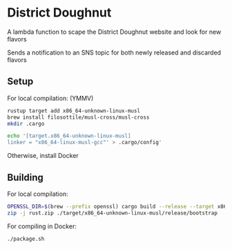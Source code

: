 # District Doughnut

A lambda function to scape the District Doughnut website and look for new flavors

Sends a notification to an SNS topic for both newly released and discarded flavors

## Setup

For local compilation: (YMMV)

```sh
rustup target add x86_64-unknown-linux-musl
brew install filosottile/musl-cross/musl-cross
mkdir .cargo

echo '[target.x86_64-unknown-linux-musl]
linker = "x86_64-linux-musl-gcc"' > .cargo/config'
```

Otherwise, install Docker

## Building

For local compilation:

```sh
OPENSSL_DIR=$(brew --prefix openssl) cargo build --release --target x86_64-unknown-linux-musl
zip -j rust.zip ./target/x86_64-unknown-linux-musl/release/bootstrap
```

For compiling in Docker:

```sh
./package.sh
```
